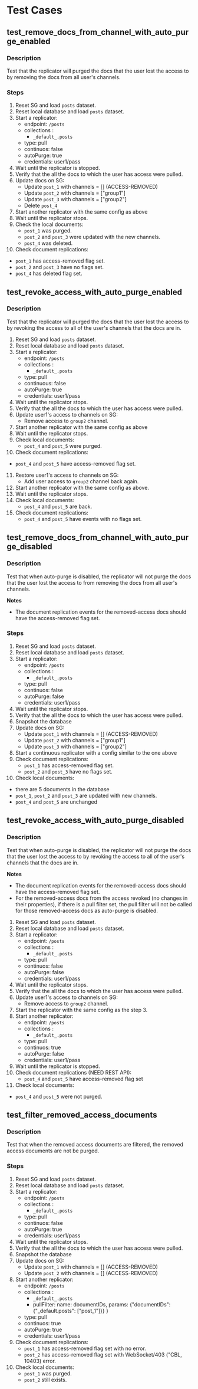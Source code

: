 # Test Cases

## test_remove_docs_from_channel_with_auto_purge_enabled

### Description

Test that the replicator will purged the docs that the user lost the access to by removing the docs from all user's channels.

### Steps

1. Reset SG and load `posts` dataset.
2. Reset local database and load `posts` dataset.
3. Start a replicator:
    * endpoint: `/posts`
    * collections :
      * `_default_.posts`
    * type: pull
    * continuos: false
    * autoPurge: true
    * credentials: user1/pass
4. Wait until the replicator is stopped.
5. Verify that the all the docs to which the user has access were pulled.
6. Update docs on SG:
   * Update `post_1` with channels = [] (ACCESS-REMOVED)
   * Update `post_2` with channels = ["group1"]
   * Update `post_3` with channels = ["group2"]
   * Delete `post_4`
7. Start another replicator with the same config as above
8. Wait until the replicator stops.
9. Check the local documents:
   * `post_1` was purged.
   * `post_2` and `post_3` were updated with the new channels.
   * `post_4` was deleted.
10. Check document replications:
   * `post_1` has access-removed flag set.
   * `post_2` and `post_3` have no flags set.
   * `post_4` has deleted flag set.

## test_revoke_access_with_auto_purge_enabled

### Description

Test that the replicator will purged the docs that the user lost the access to by revoking the access to all of the user's channels that the docs are in.

1. Reset SG and load `posts` dataset.
2. Reset local database and load `posts` dataset.
3. Start a replicator:
    * endpoint: `/posts`
    * collections :
      * `_default_.posts`
    * type: pull
    * continuous: false
    * autoPurge: true
    * credentials: user1/pass
4. Wait until the replicator stops.
5. Verify that the all the docs to which the user has access were pulled.
6. Update user1's access to channels on SG:
    * Remove access to `group2` channel.
7. Start another replicator with the same config as above
8. Wait until the replicator stops.
9. Check local documents:
   * `post_4` and `post_5` were purged.
10. Check document replications:
   * `post_4` and `post_5` have access-removed flag set.
11. Restore user1's access to channels on SG:
    * Add user access to `group2` channel back again.
12. Start another replicator with the same config as above.
13. Wait until the replicator stops.
14. Check local documents:
    * `post_4` and `post_5` are back.
15. Check document replications:
    * `post_4` and `post_5` have events with no flags set.

## test_remove_docs_from_channel_with_auto_purge_disabled

### Description

Test that when auto-purge is disabled, the replicator will not purge the docs that the user lost the access to from removing the docs from all user's channels.

**Notes**
* The document replication events for the removed-access docs should have the access-removed flag set.

### Steps

1. Reset SG and load `posts` dataset.
2. Reset local database and load `posts` dataset.
3. Start a replicator:
   * endpoint: `/posts`
   * collections :
      * `_default_.posts`
   * type: pull
   * continuos: false
   * autoPurge: false
   * credentials: user1/pass
4. Wait until the replicator stops.
5. Verify that the all the docs to which the user has access were pulled.
6. Snapshot the database
7. Update docs on SG:
   * Update `post_1` with channels = [] (ACCESS-REMOVED)
   * Update `post_2` with channels = ["group1"]
   * Update `post_3` with channels = ["group2"]
8. Start a continuous replicator with a config similar to the one above
9. Check document replications:
   * `post_1` has access-removed flag set.
   * `post_2` and `post_3` have no flags set.
10. Check local documents:
   * there are 5 documents in the database
   * `post_1`, `post_2` and `post_3` are updated with new channels.
   * `post_4` and `post_5` are unchanged

## test_revoke_access_with_auto_purge_disabled

### Description

Test that when auto-purge is disabled, the replicator will not purge the docs that the user lost the access to by revoking the access to all of the user's channels that the docs are in.

**Notes**
* The document replication events for the removed-access docs should have the access-removed flag set.
* For the removed-access docs from the access revoked (no changes in their properties), if there is a pull filter set, the pull filter will not be called for those removed-access docs as auto-purge is disabled.

1. Reset SG and load `posts` dataset.
2. Reset local database and load `posts` dataset.
3. Start a replicator:
   * endpoint: `/posts`
   * collections :
      * `_default_.posts`
   * type: pull
   * continuos: false
   * autoPurge: false
   * credentials: user1/pass
3. Wait until the replicator stops.
4. Verify that the all the docs to which the user has access were pulled.
5. Update user1's access to channels on SG:
   * Remove access to `group2` channel.
6. Start the replicator with the same config as the step 3.
7. Start another replicator:
   * endpoint: `/posts`
   * collections :
      * `_default_.posts`
   * type: pull
   * continuos: true
   * autoPurge: false
   * credentials: user1/pass
8. Wait until the replicator is stopped.
9. Check document replications (NEED REST API):
    * `post_4` and `post_5` have access-removed flag set
10. Check local documents:
   * `post_4` and `post_5` were not purged.

## test_filter_removed_access_documents

### Description

Test that when the removed access documents are filtered, the removed access documents are not be purged.

### Steps

1. Reset SG and load `posts` dataset.
2. Reset local database and load `posts` dataset.
3. Start a replicator:
   * endpoint: `/posts`
   * collections :
      * `_default_.posts`
   * type: pull
   * continuos: false
   * autoPurge: true
   * credentials: user1/pass
4. Wait until the replicator stops.
5. Verify that the all the docs to which the user has access were pulled.
6. Snapshot the database
7. Update docs on SG:
   * Update `post_1` with channels = [] (ACCESS-REMOVED)
   * Update `post_2` with channels = [] (ACCESS-REMOVED)
7. Start another replicator:
   * endpoint: `/posts`
   * collections :
      * `_default_.posts`
      * pullFilter: name: documentIDs, params: {"documentIDs": {"_default.posts": ["post_1"]}} }
   * type: pull
   * continuos: true
   * autoPurge: true
   * credentials: user1/pass
8. Check document replications:
   * `post_1` has access-removed flag set with no error.
   * `post_2` has access-removed flag set with WebSocket/403 ("CBL, 10403) error.
9. Check local documents:
   * `post_1` was purged.
   * `post_2` still exists.
